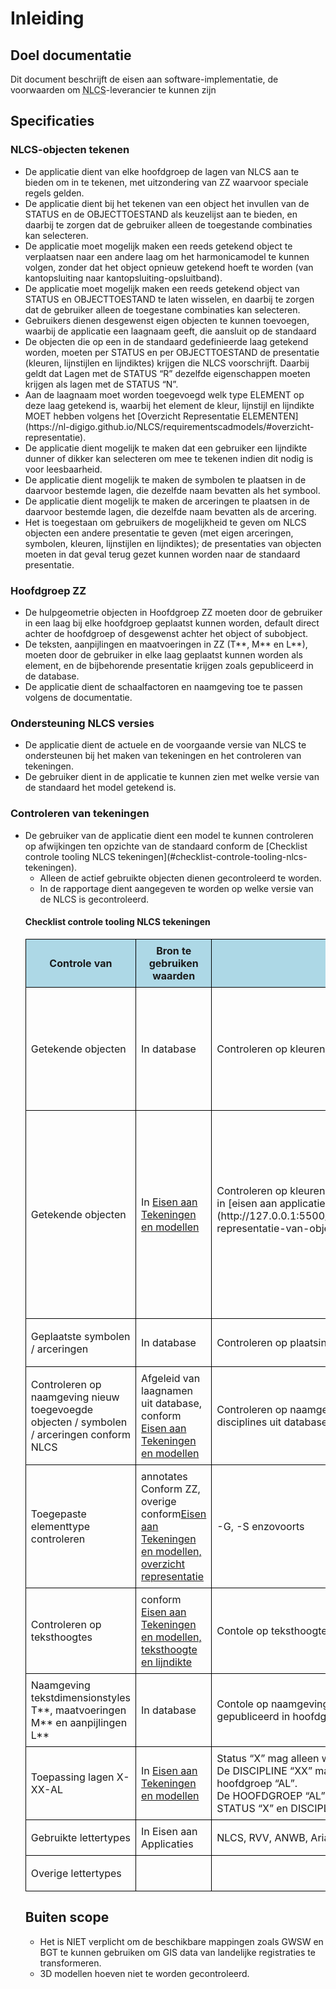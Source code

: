 # Inleiding

## Doel documentatie
Dit document beschrijft de eisen aan software-implementatie, de voorwaarden om <abbr title="Nederlandse CAD-standaard">NLCS</abbr>-leverancier te kunnen zijn

## Specificaties

### NLCS-objecten tekenen
<ul>
<li>De applicatie dient van elke hoofdgroep de lagen van NLCS aan te bieden om in te tekenen, met uitzondering van ZZ waarvoor speciale regels gelden.

<li>De applicatie dient bij het tekenen van een object het invullen van de STATUS en de OBJECTTOESTAND als keuzelijst aan te bieden, en daarbij te zorgen dat de gebruiker alleen de toegestande combinaties kan selecteren. 

<li>De applicatie moet mogelijk maken een reeds getekend object te verplaatsen naar een andere laag om het harmonicamodel te kunnen volgen, zonder dat het object opnieuw getekend hoeft te worden (van kantopsluiting naar kantopsluiting-opsluitband).

<li>De applicatie moet mogelijk maken een reeds getekend object van STATUS en OBJECTTOESTAND te laten wisselen, en daarbij te zorgen dat de gebruiker alleen de toegestane combinaties kan selecteren. 

<li>Gebruikers dienen desgewenst eigen objecten te kunnen toevoegen, waarbij de applicatie een laagnaam geeft, die aansluit op de standaard 

<li>De objecten die op een in de standaard gedefinieerde laag getekend worden, moeten per STATUS en per OBJECTTOESTAND de presentatie (kleuren, lijnstijlen en lijndiktes) krijgen die NLCS voorschrijft. Daarbij geldt dat Lagen met de STATUS “R” dezelfde eigenschappen moeten krijgen als lagen met de STATUS “N”.

<li>Aan de laagnaam moet worden toegevoegd welk type ELEMENT op deze laag getekend is, waarbij het element de kleur, lijnstijl en lijndikte MOET hebben volgens het [Overzicht Representatie ELEMENTEN](https://nl-digigo.github.io/NLCS/requirementscadmodels/#overzicht-representatie).

<li>De applicatie dient mogelijk te maken dat een gebruiker een lijndikte dunner of dikker kan selecteren om mee te tekenen indien dit nodig is voor leesbaarheid.

<li>De applicatie dient mogelijk te maken de symbolen te plaatsen in de daarvoor bestemde lagen, die dezelfde naam bevatten als het symbool.

<li>De applicatie dient mogelijk te maken de arceringen te plaatsen in de daarvoor bestemde lagen, die dezelfde naam bevatten als de arcering.

<li>Het is toegestaan om gebruikers de mogelijkheid te geven om NLCS objecten een andere presentatie te geven (met eigen arceringen, symbolen, kleuren, lijnstijlen en lijndiktes); de presentaties van objecten moeten in dat geval terug gezet kunnen worden naar de standaard presentatie.
</ul>

### Hoofdgroep ZZ

<ul>
<li>De hulpgeometrie objecten in Hoofdgroep ZZ moeten door de gebruiker in een laag bij elke hoofdgroep geplaatst kunnen worden, default direct achter de hoofdgroep of desgewenst achter het object of subobject.

<li>De teksten, aanpijlingen en maatvoeringen in ZZ (T**, M** en L**), moeten door de gebruiker in elke laag geplaatst kunnen worden als element, en de bijbehorende presentatie krijgen zoals gepubliceerd in de database. 

<li>De applicatie dient de schaalfactoren en naamgeving toe te passen volgens de documentatie.
</ul>

### Ondersteuning NLCS versies
<ul>
<li> De applicatie dient de actuele en de voorgaande versie van NLCS te ondersteunen bij het maken van tekeningen en het controleren van tekeningen.

<li> De gebruiker dient in de applicatie te kunnen zien met welke versie van de standaard het model getekend is.
</ul>

### Controleren van tekeningen
<ul>
<li>De gebruiker van de applicatie dient een model te kunnen controleren op afwijkingen ten opzichte van de standaard conform de [Checklist controle tooling NLCS tekeningen](#checklist-controle-tooling-nlcs-tekeningen).
<ul><li>Alleen de actief gebruikte objecten dienen gecontroleerd te worden.
<li>In de rapportage dient aangegeven te worden op welke versie van de NLCS is gecontroleerd.
</ul>


#### Checklist controle tooling NLCS tekeningen
<style>
  /* Stijlen voor tabel 2 met class "tabel2" */
  .tabel2 tr:nth-child(1),
  .tabel2 tr:nth-child(2) {
    background-color: lightblue;
  }

  /* Stijlen voor tabel 3 met class "tabel3" */
  .tabel3 {
    border-collapse: collapse;
  }
  
  .tabel3 th, .tabel3 td {
    border: 1px solid black;
    padding: 8px;
  }

  .tabel3 tr:nth-child(1) {
    background-color: lightblue;
  }
</style>

<table class="tabel3">
<tr>
        <th>Controle van
        <th>Bron te gebruiken waarden
        <th>Beschrijving controle
        <th>Gewenste foutmelding
    </tr>
    <tr>
        <td>Getekende objecten</td>
        <td>In database</td>
        <td>Controleren op kleuren, lijnstijlen en lijndiktes op basis van de NLCS publicatie.</td>
        <td>Foutmelding bij afwijking met correctievoorstel; een lijndikte dikker of dunner hoeft niet te worden vermeld omdat dit is toegestaan.</td>
    </tr>
    <tr>    
        <td>Getekende objecten</td>
        <td>In <a href="https://nl-digigo.github.io/NLCS/requirementscadmodels/">Eisen aan Tekeningen en modellen</a></td>
        <td>Controleren op kleuren, lijnstijlen en lijndiktes op basis van de algemene regels in [eisen aan applicaties; samenvatting representatie van objecten](http://127.0.0.1:5500/docs/requirementscadmodels/index.html#samenvatting-representatie-van-objecten-in-nlcs)<ol>
        </td>
        <td>Foutmelding bij afwijking inclusief vermelding van toegestane uitzondering zoals vermeld in de voetnoten bij de tabel met samenvatting representatie van objecten in NLCS met correctievoorstel<ol>
        <li>
        </td>
    </tr>
    <tr>
        <td>Geplaatste symbolen / arceringen</td>
        <td>In database</td>
        <td>Controleren op plaatsing in juiste laag en gebruik juiste bestanden</td>
        <td>Foutmelding bij afwijking met correctievoorstel</td>
    </tr>
    <tr>
        <td>Controleren op naamgeving nieuw toegevoegde objecten / symbolen / arceringen conform NLCS</td>
        <td>Afgeleid van laagnamen uit database, conform <a href="https://nl-digigo.github.io/NLCS/requirementscadmodels/">Eisen aan Tekeningen en modellen</a></td>
        <td>Controleren op naamgeving conform NLCS: gebruik hoofdgroepen, statussen en disciplines uit database; toepassing structuur met maximum aantal subobjecten</td>
        <td>Melding aanvulling conform NLCS of Foutmelding niet conform NLCS bij afwijking naamgeving </td>
    </tr>
    <tr>
        <td>Toegepaste elementtype controleren</td>
        <td>annotates Conform ZZ, overige conform<a href="https://nl-digigo.github.io/NLCS/requirementscadmodels/#overzicht-representatie/">Eisen aan Tekeningen en modellen, overzicht representatie</a></td>
        <td>-G, -S enzovoorts</td>
        <td>Foutmelding niet conform NLCS</td>
    </tr>
    <tr>
        <td>Controleren op teksthoogtes</td>
        <td>conform <a href="https://nl-digigo.github.io/NLCS/requirementscadmodels/#teksthoogte-en-lijndikte">Eisen aan Tekeningen en modellen, teksthoogte en lijndikte</a></td>
        <td>Contole op teksthoogte, lineweight en linestyle gepubliceerd in hoofdgroep ZZ</td>
        <td>Foutmelding bij afwijking</td>
    </tr>
    <tr>
        <td>Naamgeving tekstdimensionstyles T**, maatvoeringen M** en aanpijlingen L**</td>
        <td>In database</td>
        <td>Contole op naamgeving correct bij teksthoogte, lineweight en linestyle gepubliceerd in hoofdgroep ZZ</td>
        <td>Foutmelding bij afwijking</td>
    </tr>
    <tr>
        <td>Toepassing lagen X-XX-AL</td>
        <td>In <a href="https://nl-digigo.github.io/NLCS/requirementscadmodels/">Eisen aan Tekeningen en modellen</a></td>
        <td>Status “X” mag alleen worden toegepast in combinatie met de discipline “XX”. <br> De DISCIPLINE “XX” mag alleen worden toegepast in combinatie met de hoofdgroep “AL”. <br> De HOOFDGROEP “AL” mag alleen worden toegepast in combinatie met de STATUS “X” en DISCIPLINE “XX”.</td>
        <td>Foutmelding conform controle</td>
    </tr>
    <tr>
        <td>Gebruikte lettertypes</td>
        <td>In Eisen aan Applicaties</td>
        <td>NLCS, RVV, ANWB, Arial</td>
        <td>Geen melding</td>
    </tr>
    <tr>
        <td>Overige lettertypes</td>
        <td></td>
        <td></td>
        <td>Enkel vermelden, geen fout</td>
    </tr>
</table>


## Buiten scope
* Het is NIET verplicht om de beschikbare mappingen zoals GWSW en BGT te kunnen gebruiken om GIS data van landelijke registraties te transformeren. 
* 3D modellen hoeven niet te worden gecontroleerd.